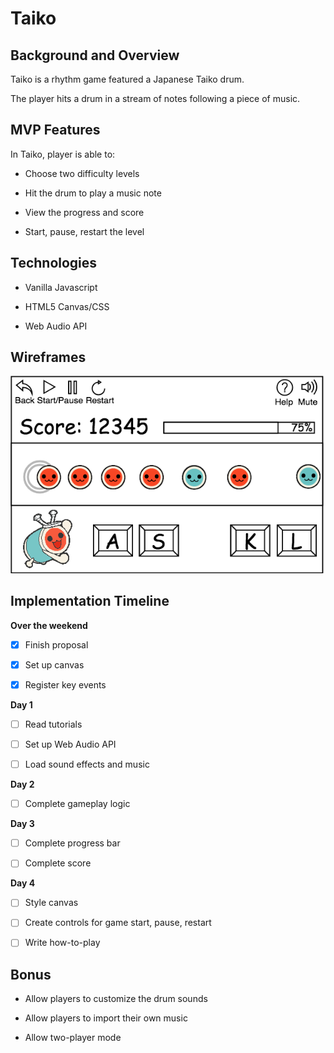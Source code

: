 # Taiko

## Background and Overview

Taiko is a rhythm game featured a Japanese Taiko drum.

The player hits a drum in a stream of notes following a piece of music.

## MVP Features

In Taiko, player is able to:

- Choose two difficulty levels

- Hit the drum to play a music note

- View the progress and score

- Start, pause, restart the level

## Technologies

- Vanilla Javascript

- HTML5 Canvas/CSS

- Web Audio API

## Wireframes

![Taiko](https://raw.githubusercontent.com/doahuang/Taiko/master/gifs/wireframe.png)

## Implementation Timeline

__Over the weekend__

- [x] Finish proposal

- [x] Set up canvas

- [x] Register key events

__Day 1__

- [ ] Read tutorials

- [ ] Set up Web Audio API

- [ ] Load sound effects and music

__Day 2__

- [ ] Complete gameplay logic

__Day 3__

- [ ] Complete progress bar

- [ ] Complete score

__Day 4__

- [ ] Style canvas

- [ ] Create controls for game start, pause, restart

- [ ] Write how-to-play

## Bonus

- Allow players to customize the drum sounds

- Allow players to import their own music

- Allow two-player mode
